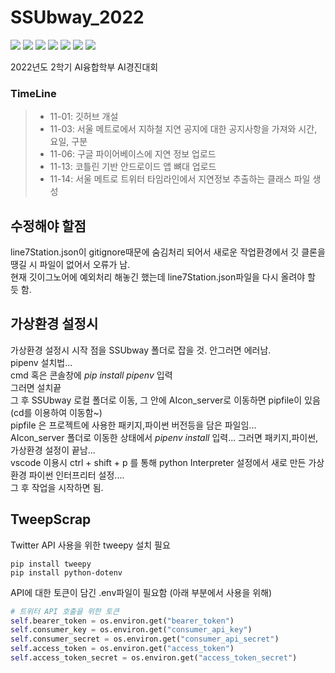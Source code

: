 # SSUbway_2022
<img src="https://img.shields.io/github/issues-pr-raw/PKTOSE/SSUbway_2022"> <img src="https://img.shields.io/github/issues-pr-closed-raw/PKTOSE/SSUbway_2022"> <img src="https://img.shields.io/github/forks/PKTOSE/SSUbway_2022"> <img src="https://img.shields.io/github/stars/PKTOSE/SSUbway_2022"> <img src="https://img.shields.io/github/license/PKTOSE/SSUbway_2022"> <img src="https://img.shields.io/badge/Python-3776AB?style=flat&logo=Python&logoColor=white"/>
<img src="https://img.shields.io/badge/Kotlin-7F52FF?style=flat&logo=Kotlin&logoColor=FFFFFF"/>

2022년도 2학기 AI융합학부 AI경진대회

### TimeLine
> - 11-01: 깃허브 개설 
> - 11-03: 서울 메트로에서 지하철 지연 공지에 대한 공지사항을 가져와 시간, 요일, 구분
> - 11-06: 구글 파이어베이스에 지연 정보 업로드
> - 11-13: 코틀린 기반 안드로이드 앱 뼈대 업로드
> - 11-14: 서울 메트로 트위터 타임라인에서 지연정보 추출하는 클래스 파일 생성


## 수정해야 할점
line7Station.json이 gitignore때문에 숨김처리 되어서 새로운 작업환경에서 깃 클론을 땡길 시 파일이 없어서 오류가 남.   
현재 깃이그노어에 예외처리 해놓긴 했는데 line7Station.json파일을 다시 올려야 할 듯 함.   

## 가상환경 설정시   
가상환경 설정시 시작 점을 SSUbway 폴더로 잡을 것. 안그러면 에러남.   
pipenv 설치법...   
cmd 혹은 콘솔창에 *pip install pipenv* 입력   
그러면 설치끝   
그 후 SSUbway 로컬 폴더로 이동, 그 안에 AIcon_server로 이동하면 pipfile이 있음(cd를 이용하여 이동함~)   
pipfile 은 프로젝트에 사용한 패키지,파이썬 버전등을 담은 파일임...   
AIcon_server 폴더로 이동한 상태에서 *pipenv install* 입력...
그러면 패키지,파이썬, 가상환경 설정이 끝남...   
vscode 이용시 ctrl + shift + p 를 통해 python Interpreter 설정에서 새로 만든 가상환경 파이썬 인터프리터 설정....   
그 후 작업을 시작하면 됨.

## TweepScrap
Twitter API 사용을 위한 tweepy 설치 필요
```angular2html
pip install tweepy
pip install python-dotenv
```
API에 대한 토큰이 담긴 .env파일이 필요함 (아래 부분에서 사용을 위해)
```python
# 트위터 API 호출을 위한 토큰
self.bearer_token = os.environ.get("bearer_token")
self.consumer_key = os.environ.get("consumer_api_key")
self.consumer_secret = os.environ.get("consumer_api_secret")
self.access_token = os.environ.get("access_token")
self.access_token_secret = os.environ.get("access_token_secret")
```
